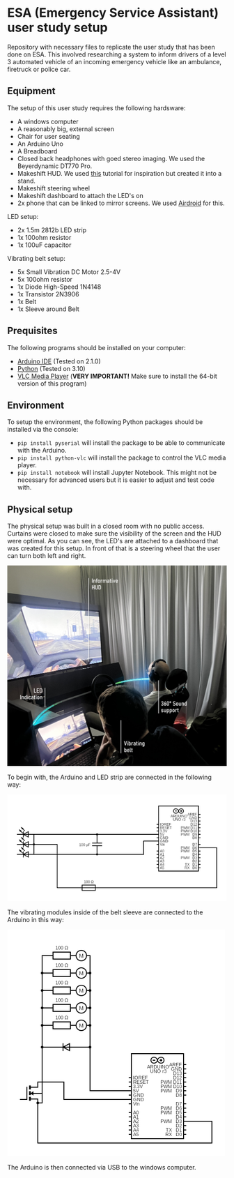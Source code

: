 # ESA (Emergency Service Assistant) user study setup
Repository with necessary files to replicate the user study that has been done on ESA. This involved researching a system to inform drivers of a level 3 automated vehicle of an incoming emergency vehicle like an ambulance, firetruck or police car.


## Equipment
The setup of this user study requires the following hardsware:
- A windows computer
- A reasonably big, external screen
- Chair for user seating
- An Arduino Uno
- A Breadboard
- Closed back headphones with goed stereo imaging. We used the Beyerdynamic DT770 Pro.
- Makeshift HUD. We used [this](https://www.youtube.com/watch?v=m9AUhavpY7o&ab_channel=ProjectDiY) tutorial for inspiration but created it into a stand.
- Makeshift steering wheel
- Makeshift dashboard to attach the LED's on
- 2x phone that can be linked to mirror screens. We used [Airdroid](https://play.google.com/store/apps/details?id=com.sand.aircast&hl=en_US&pli=1) for this.

LED setup:
- 2x 1.5m 2812b LED strip 
- 1x 100ohm resistor 
- 1x 100uF capacitor

Vibrating belt setup:
- 5x Small Vibration DC Motor 2.5-4V
- 5x 100ohm resistor 
- 1x Diode High-Speed 1N4148 
- 1x Transistor 2N3906 
- 1x Belt 
- 1x Sleeve around Belt   

## Prequisites
The following programs should be installed on your computer:
- [Arduino IDE](https://www.arduino.cc/en/software) (Tested on 2.1.0)
- [Python](https://www.python.org/downloads/) (Tested on 3.10)
- [VLC Media Player](https://www.videolan.org/vlc/) (**VERY IMPORTANT!** Make sure to install the 64-bit version of this program)


## Environment
To setup the environment, the following Python packages should be installed via the console:
- `pip install pyserial` will install the package to be able to communicate with the Arduino.
- `pip install python-vlc` will install the package to control the VLC media player.
- `pip install notebook` will install Jupyter Notebook. This might not be necessary for advanced users but it is easier to adjust and test code with.


## Physical setup

The physical setup was built in a closed room with no public access. Curtains were closed to make sure the visibility of the screen and the HUD were optimal. As you can see, the LED's are attached to a dashboard that was created for this setup. In front of that is a steering wheel that the user can turn both left and right.  

![Physical_setup](https://github.com/tommenomnom/esa/blob/main/inc/physical_setup.jpg?raw=true)

To begin with, the Arduino and LED strip are connected in the following way:  

![LED circuit](https://github.com/tommenomnom/esa/blob/main/inc/LED_circuit.png?raw=true)


The vibrating modules inside of the belt sleeve are connected to the Arduino in this way:  

![VIB circuit](https://github.com/tommenomnom/esa/blob/main/inc/Vibration_circuit.png?raw=true)  

The Arduino is then connected via USB to the windows computer.


